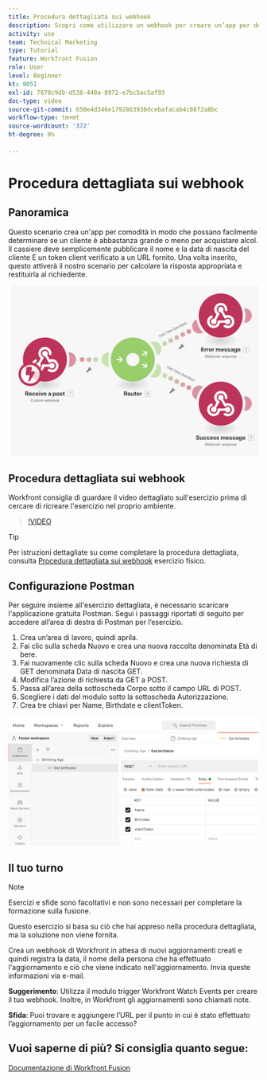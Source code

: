 ```yaml
---
title: Procedura dettagliata sui webhook
description: Scopri come utilizzare un webhook per creare un’app per determinare se un cliente è abbastanza grande o meno per acquistare alcol, il tutto in [!DNL Adobe Workfront Fusion].
activity: use
team: Technical Marketing
type: Tutorial
feature: Workfront Fusion
role: User
level: Beginner
kt: 9051
exl-id: 7870c9db-d538-440a-8972-e7bc5ac5af93
doc-type: video
source-git-commit: 650e4d346e1792863930dcebafacab4c88f2a8bc
workflow-type: tm+mt
source-wordcount: '372'
ht-degree: 0%

---
```


# Procedura dettagliata sui webhook

## Panoramica

Questo scenario crea un&#39;app per comodità in modo che possano facilmente determinare se un cliente è abbastanza grande o meno per acquistare alcol. Il cassiere deve semplicemente pubblicare il nome e la data di nascita del cliente E un token client verificato a un URL fornito. Una volta inserito, questo attiverà il nostro scenario per calcolare la risposta appropriata e restituirla al richiedente.

![Immagine che utilizza il modulo switch](assets/beyond-basic-modules-5.png)

## Procedura dettagliata sui webhook

Workfront consiglia di guardare il video dettagliato sull&#39;esercizio prima di cercare di ricreare l&#39;esercizio nel proprio ambiente.

>[!VIDEO](https://video.tv.adobe.com/v/335292/?quality=12&learn=on)

>[!TIP]
>
>Per istruzioni dettagliate su come completare la procedura dettagliata, consulta [Procedura dettagliata sui webhook](https://experienceleague.adobe.com/docs/workfront-learn/tutorials-workfront/fusion/exercises/webhooks.html?lang=en) esercizio fisico.

## Configurazione Postman

Per seguire insieme all&#39;esercizio dettagliata, è necessario scaricare l&#39;applicazione gratuita Postman. Segui i passaggi riportati di seguito per accedere all’area di destra di Postman per l’esercizio.

1. Crea un’area di lavoro, quindi aprila.
1. Fai clic sulla scheda Nuovo e crea una nuova raccolta denominata Età di bere.
1. Fai nuovamente clic sulla scheda Nuovo e crea una nuova richiesta di GET denominata Data di nascita GET.
1. Modifica l’azione di richiesta da GET a POST.
1. Passa all’area della sottoscheda Corpo sotto il campo URL di POST.
1. Scegliere i dati del modulo sotto la sottoscheda Autorizzazione.
1. Crea tre chiavi per Name, Birthdate e clientToken.

![Immagine che utilizza il modulo switch](assets/beyond-basic-modules-6.png)

## Il tuo turno

>[!NOTE]
>
>Esercizi e sfide sono facoltativi e non sono necessari per completare la formazione sulla fusione.

Questo esercizio si basa su ciò che hai appreso nella procedura dettagliata, ma la soluzione non viene fornita.

Crea un webhook di Workfront in attesa di nuovi aggiornamenti creati e quindi registra la data, il nome della persona che ha effettuato l&#39;aggiornamento e ciò che viene indicato nell&#39;aggiornamento. Invia queste informazioni via e-mail.

**Suggerimento**: Utilizza il modulo trigger Workfront Watch Events per creare il tuo webhook. Inoltre, in Workfront gli aggiornamenti sono chiamati note.

**Sfida**: Puoi trovare e aggiungere l’URL per il punto in cui è stato effettuato l’aggiornamento per un facile accesso?


## Vuoi saperne di più? Si consiglia quanto segue:

[Documentazione di Workfront Fusion](https://experienceleague.adobe.com/docs/workfront/using/adobe-workfront-fusion/workfront-fusion-2.html?lang=en)
